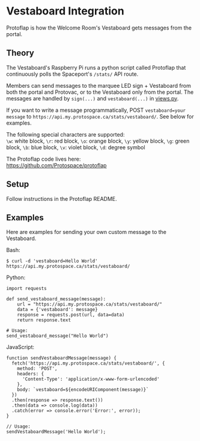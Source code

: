 # Vestaboard Integration

Protoflap is how the Welcome Room's Vestaboard gets messages from the portal.

## Theory

The Vestaboard's Raspberry Pi runs a python script called Protoflap that continuously polls the Spaceport's `/stats/` API route.

Members can send messages to the marquee LED sign + Vestaboard from both the portal and Protovac, or to the Vestaboard only from the portal. The messages are handled by `sign(...)` and `vestaboard(...)` in  [views.py](https://github.com/Protospace/spaceport/blob/master/apiserver/apiserver/api/views.py). 

If you want to write a message programmatically, POST `vestaboard=your message` to `https://api.my.protospace.ca/stats/vestaboard/`. See below for examples.

The following special characters are supported:    
`\w`: white block, `\r`: red block, `\o`: orange block, `\y`: yellow block, `\g`: green block, `\b`: blue block, `\v`: violet block, `\d`: degree symbol

The Protoflap code lives here:    
https://github.com/Protospace/protoflap

## Setup

Follow instructions in the Protoflap README.

## Examples

Here are examples for sending your own custom message to the Vestaboard.

Bash:
```
$ curl -d 'vestaboard=Hello World' https://api.my.protospace.ca/stats/vestaboard/
```

Python:
```
import requests

def send_vestaboard_message(message):
    url = "https://api.my.protospace.ca/stats/vestaboard/"
    data = {'vestaboard': message}
    response = requests.post(url, data=data)
    return response.text

# Usage:
send_vestaboard_message("Hello World")
```

JavaScript:
```
function sendVestaboardMessage(message) {
  fetch('https://api.my.protospace.ca/stats/vestaboard/', {
    method: 'POST',
    headers: {
      'Content-Type': 'application/x-www-form-urlencoded'
    },
    body: `vestaboard=${encodeURIComponent(message)}`
  })
  .then(response => response.text())
  .then(data => console.log(data))
  .catch(error => console.error('Error:', error));
}

// Usage:
sendVestaboardMessage('Hello World');
```

